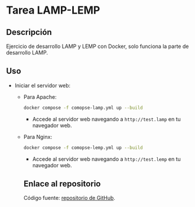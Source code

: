 # Tarea LAMP-LEMP 

## Descripción
Ejercicio de desarrollo LAMP y LEMP con Docker, solo funciona la parte de desarrollo LAMP.


## Uso
- Iniciar el servidor web:
    - Para Apache:
        ```sh
        docker compose -f comopse-lamp.yml up --build
        ```
        - Accede al servidor web navegando a `http://test.lamp` en tu navegador web.
    
    - Para Nginx:
        ```sh
        docker compose -f comopse-lemp.yml up --build 
        ```
        - Accede al servidor web navegando a `http://test.lemp` en tu navegador web.

        ## Enlace al repositorio

        Código fuente: [repositorio de GitHub](https://github.com/moneygamer330/lamp-lemp).